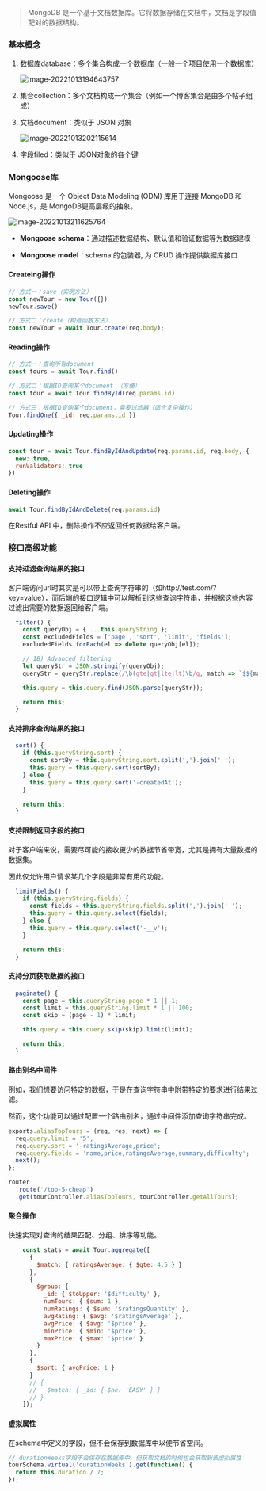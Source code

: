 > MongoDB 是一个基于文档数据库。它将数据存储在文档中，文档是字段值配对的数据结构。

### 基本概念

1. 数据库database：多个集合构成一个数据库（一般一个项目使用一个数据库）

   ![image-20221013194643757](C:\Users\64554\AppData\Roaming\Typora\typora-user-images\image-20221013194643757.png)

2. 集合collection：多个文档构成一个集合（例如一个博客集合是由多个帖子组成）

3. 文档document：类似于 JSON 对象

   ![image-20221013202115614](C:\Users\64554\AppData\Roaming\Typora\typora-user-images\image-20221013202115614.png)

4. 字段filed：类似于 JSON对象的各个键





### Mongoose库

Mongoose 是一个 Object Data Modeling (ODM) 库用于连接 MongoDB 和 Node.js，是 MongoDB更高层级的抽象。

![image-20221013211625764](C:\Users\64554\AppData\Roaming\Typora\typora-user-images\image-20221013211625764.png)

+ **Mongoose schema**：通过描述数据结构、默认值和验证数据等为数据建模

+ **Mongoose model**：schema 的包装器, 为 CRUD 操作提供数据库接口

  

  

#### Createing操作

~~~js
// 方式一：save（实例方法）
const newTour = new Tour({})
newTour.save()

// 方式二：create（构造函数方法）
const newTour = await Tour.create(req.body);
~~~



#### Reading操作

~~~js
// 方式一：查询所有document
const tours = await Tour.find()

// 方式二：根据ID查询某个document （方便）
const tour = await Tour.findById(req.params.id)

// 方式三：根据ID查询某个document，需要过滤器（适合复杂操作）
Tour.findOne({ _id: req.params.id })
~~~





#### Updating操作

~~~js
const tour = await Tour.findByIdAndUpdate(req.params.id, req.body, {
  new: true,
  runValidators: true
})
~~~





#### Deleting操作

~~~js
await Tour.findByIdAndDelete(req.params.id)
~~~

在Restful API 中，删除操作不应返回任何数据给客户端。







### 接口高级功能

#### 支持过滤查询结果的接口

客户端访问url时其实是可以带上查询字符串的（如http://test.com/?key=value），而后端的接口逻辑中可以解析到这些查询字符串，并根据这些内容过滤出需要的数据返回给客户端。

~~~js
  filter() {
    const queryObj = { ...this.queryString };
    const excludedFields = ['page', 'sort', 'limit', 'fields'];
    excludedFields.forEach(el => delete queryObj[el]);

    // 1B) Advanced filtering
    let queryStr = JSON.stringify(queryObj);
    queryStr = queryStr.replace(/\b(gte|gt|lte|lt)\b/g, match => `$${match}`);

    this.query = this.query.find(JSON.parse(queryStr));

    return this;
  }
~~~



#### 支持排序查询结果的接口



~~~js
  sort() {
    if (this.queryString.sort) {
      const sortBy = this.queryString.sort.split(',').join(' ');
      this.query = this.query.sort(sortBy);
    } else {
      this.query = this.query.sort('-createdAt');
    }

    return this;
  }
~~~





#### 支持限制返回字段的接口

对于客户端来说，需要尽可能的接收更少的数据节省带宽，尤其是拥有大量数据的数据集。

因此仅允许用户请求某几个字段是非常有用的功能。



~~~js
  limitFields() {
    if (this.queryString.fields) {
      const fields = this.queryString.fields.split(',').join(' ');
      this.query = this.query.select(fields);
    } else {
      this.query = this.query.select('-__v');
    }

    return this;
  }
~~~





#### 支持分页获取数据的接口



~~~js
  paginate() {
    const page = this.queryString.page * 1 || 1;
    const limit = this.queryString.limit * 1 || 100;
    const skip = (page - 1) * limit;

    this.query = this.query.skip(skip).limit(limit);

    return this;
  }
~~~





#### 路由别名中间件

例如，我们想要访问特定的数据，于是在查询字符串中附带特定的要求进行结果过滤。

然而，这个功能可以通过配置一个路由别名，通过中间件添加查询字符串完成。

~~~js
exports.aliasTopTours = (req, res, next) => {
  req.query.limit = '5';
  req.query.sort = '-ratingsAverage,price';
  req.query.fields = 'name,price,ratingsAverage,summary,difficulty';
  next();
};
~~~



~~~js
router
  .route('/top-5-cheap')
  .get(tourController.aliasTopTours, tourController.getAllTours);
~~~







#### 聚合操作

快速实现对查询的结果匹配、分组、排序等功能。



~~~js
    const stats = await Tour.aggregate([
      {
        $match: { ratingsAverage: { $gte: 4.5 } }
      },
      {
        $group: {
          _id: { $toUpper: '$difficulty' },
          numTours: { $sum: 1 },
          numRatings: { $sum: '$ratingsQuantity' },
          avgRating: { $avg: '$ratingsAverage' },
          avgPrice: { $avg: '$price' },
          minPrice: { $min: '$price' },
          maxPrice: { $max: '$price' }
        }
      },
      {
        $sort: { avgPrice: 1 }
      }
      // {
      //   $match: { _id: { $ne: 'EASY' } }
      // }
    ]);
~~~





#### 虚拟属性

在schema中定义的字段，但不会保存到数据库中以便节省空间。



~~~js
// durationWeeks字段不会保存在数据库中，但获取文档的时候也会获取到该虚拟属性
tourSchema.virtual('durationWeeks').get(function() {
  return this.duration / 7;
});
~~~



















